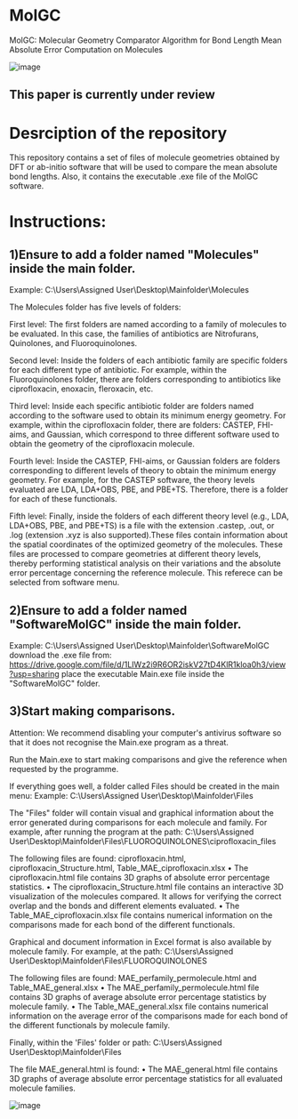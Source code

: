 # MolGC
MolGC: Molecular Geometry Comparator Algorithm for Bond Length Mean Absolute Error Computation on Molecules

![image](https://github.com/AbimaelGP/MolGC/assets/167240268/99c9a283-d1c8-4ee2-8685-5f0e09364993)

## This paper is currently under review

# Desrciption of the repository

This repository contains a set of files of molecule geometries obtained by DFT or ab-initio software that will be used to compare the mean absolute bond lengths.
Also, it contains the executable .exe file of the MolGC software.

# Instructions:

## 1)Ensure to add a folder named "Molecules" inside the main folder.

Example: C:\Users\Assigned User\Desktop\Mainfolder\Molecules

The Molecules folder has five levels of folders:

First level: The first folders are named according to a family of molecules to be evaluated. In this case, the families of antibiotics are Nitrofurans, Quinolones, and Fluoroquinolones.

Second level: Inside the folders of each antibiotic family are specific folders for each different type of antibiotic. For example, within the Fluoroquinolones folder, there are folders corresponding to antibiotics like ciprofloxacin, enoxacin, fleroxacin, etc.

Third level: Inside each specific antibiotic folder are folders named according to the software used to obtain its minimum energy geometry. For example, within the ciprofloxacin folder, there are folders: CASTEP, FHI-aims, and Gaussian, which correspond to three different software used to obtain the geometry of the ciprofloxacin molecule.

Fourth level: Inside the CASTEP, FHI-aims, or Gaussian folders are folders corresponding to different levels of theory to obtain the minimum energy geometry. For example, for the CASTEP software, the theory levels evaluated are LDA, LDA+OBS, PBE, and PBE+TS. Therefore, there is a folder for each of these functionals.

Fifth level: Finally, inside the folders of each different theory level (e.g., LDA, LDA+OBS, PBE, and PBE+TS) is a file with the extension .castep, .out, or .log (extension .xyz is also supported).These files contain information about the spatial coordinates of the optimized geometry of the molecules. These files are processed to compare geometries at different theory levels, thereby performing statistical analysis on their variations and the absolute error percentage concerning the reference molecule. This referece can be selected from software menu.

## 2)Ensure to add a folder named "SoftwareMolGC" inside the main folder.

Example: C:\Users\Assigned User\Desktop\Mainfolder\SoftwareMolGC
download the .exe file from:
https://drive.google.com/file/d/1LIWz2i9R6OR2iskV27tD4KlR1kloa0h3/view?usp=sharing
place the executable Main.exe file inside the "SoftwareMolGC" folder.

## 3)Start making comparisons.

Attention: We recommend disabling your computer's antivirus software so that it does not recognise the Main.exe program as a threat.

Run the Main.exe to start making comparisons and give the reference when requested by the programme. 

If everything goes well, a folder called Files should be created in the main menu:
Example: C:\Users\Assigned User\Desktop\Mainfolder\Files

The "Files" folder will contain visual and graphical information about the error generated during comparisons for each molecule and family.
For example, after running the program at the path: 
C:\Users\Assigned User\Desktop\Mainfolder\Files\FLUOROQUINOLONES\ciprofloxacin_files

The following files are found: ciprofloxacin.html, ciprofloxacin_Structure.html, Table_MAE_ciprofloxacin.xlsx
•	The ciprofloxacin.html file contains 3D graphs of absolute error percentage statistics.
•	The ciprofloxacin_Structure.html file contains an interactive 3D visualization of the molecules compared. It allows for verifying the correct overlap and the bonds and different elements evaluated.
•	The Table_MAE_ciprofloxacin.xlsx file contains numerical information on the comparisons made for each bond of the different functionals.

Graphical and document information in Excel format is also available by molecule family.
For example, at the path: C:\Users\Assigned User\Desktop\Mainfolder\Files\FLUOROQUINOLONES

The following files are found: MAE_perfamily_permolecule.html and Table_MAE_general.xlsx
•	The MAE_perfamily_permolecule.html file contains 3D graphs of average absolute error percentage statistics by molecule family.
•	The Table_MAE_general.xlsx file contains numerical information on the average error of the comparisons made for each bond of the different functionals by molecule family.

Finally, within the 'Files' folder or path:
C:\Users\Assigned User\Desktop\Mainfolder\Files

The file MAE_general.html is found:
•	The MAE_general.html file contains 3D graphs of average absolute error percentage statistics for all evaluated molecule families.

![image](https://github.com/AbimaelGP/MolGC/assets/167240268/1084a936-8de2-4e61-aac3-6b70e0a2aed2)

